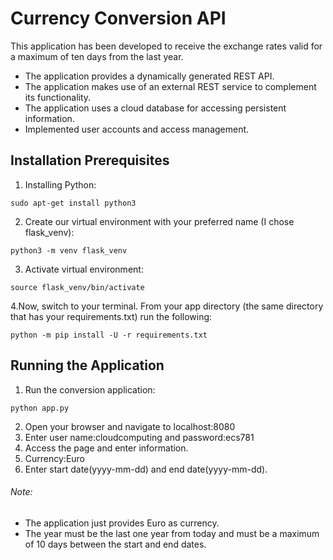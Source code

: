 # **Currency Conversion API**

This application has been developed to receive the exchange rates valid for a maximum of ten days from the last year.
- The application provides a dynamically generated REST API.
- The application makes use of an external REST service to complement its functionality.
- The application uses a cloud database for accessing persistent information.
- Implemented user accounts and access management.
 
## **Installation Prerequisites**

1. Installing Python:
```
sudo apt-get install python3
```
2. Create our virtual environment with your preferred name (I chose flask_venv):
```
python3 -m venv flask_venv
```
3. Activate virtual environment:
```
source flask_venv/bin/activate
```
4.Now, switch to your terminal. From your app directory (the same directory that has your requirements.txt) run the following:
```
python -m pip install -U -r requirements.txt
```
## **Running the Application**

1. Run the conversion application:
```
python app.py
```
2. Open your browser and navigate to localhost:8080
3. Enter user name:cloudcomputing and password:ecs781
4. Access the page and enter information.
5. Currency:Euro
6. Enter start date(yyyy-mm-dd) and end date(yyyy-mm-dd).

###### Note:
- The application just provides Euro as currency.
- The year must be the last one year from today and must be a maximum of 10 days between the start and end dates.



